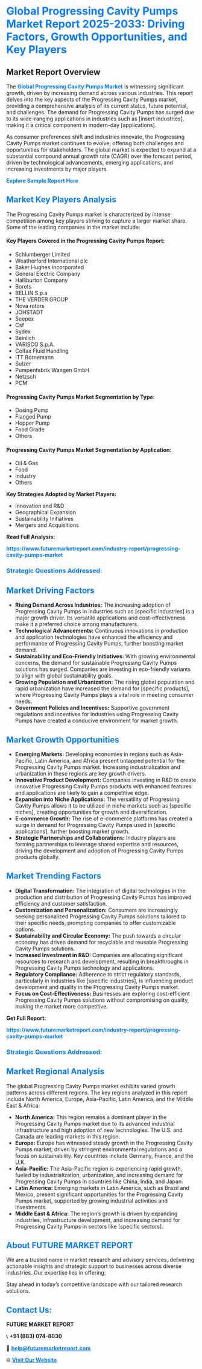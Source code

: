 <h1 style="color: #007BFF;">Global Progressing Cavity Pumps Market Report 2025-2033: Driving Factors, Growth Opportunities, and Key Players</h1>

<section id="overview">
<h2>Market Report Overview</h2>
<p>The <a href="https://www.futuremarketreport.com/industry-report/progressing-cavity-pumps-market" style="color: #007BFF; text-decoration: none;"><strong>Global Progressing Cavity Pumps Market</strong></a> is witnessing significant growth, driven by increasing demand across various industries. This report delves into the key aspects of the Progressing Cavity Pumps market, providing a comprehensive analysis of its current status, future potential, and challenges. The demand for Progressing Cavity Pumps has surged due to its wide-ranging applications in industries such as [insert industries], making it a critical component in modern-day [applications].</p>
<p>As consumer preferences shift and industries innovate, the Progressing Cavity Pumps market continues to evolve, offering both challenges and opportunities for stakeholders. The global market is expected to expand at a substantial compound annual growth rate (CAGR) over the forecast period, driven by technological advancements, emerging applications, and increasing investments by major players.</p>
</section>

<section id="overview">
<p><a href="https://www.futuremarketreport.com/request-sample/reportId=90041" style="color: #007BFF; text-decoration: none;"><strong>Explore Sample Report Here</strong></a></p>
</section>

<section id="key-players">
<h2 style="color: #007BFF;">Market Key Players Analysis</h2>
<p>The Progressing Cavity Pumps market is characterized by intense competition among key players striving to capture a larger market share. Some of the leading companies in the market include:</p>
<h4>Key Players Covered in the Progressing Cavity Pumps Report:</h4>
<ul><li>Schlumberger Limited</li><li>Weatherford International plc</li><li>Baker Hughes Incorporated</li><li>General Electric Company</li><li>Halliburton Company</li><li>Borets</li><li>BELLIN S.p.a</li><li>THE VERDER GROUP</li><li>Nova rotors</li><li>JOHSTADT</li><li>Seepex</li><li>Csf</li><li>Sydex</li><li>Beinlich</li><li>VARISCO S.p.A.</li><li>Colfax Fluid Handling</li><li>ITT Bornemann</li><li>Sulzer</li><li>Pumpenfabrik Wangen GmbH</li><li>Netzsch</li><li>PCM</li></ul>
<h4>Progressing Cavity Pumps Market Segmentation by Type:</h4>
<ul><li>Dosing Pump</li><li>Flanged Pump</li><li>Hopper Pump</li><li>Food Grade</li><li>Others</li></ul>

<h4>Progressing Cavity Pumps Market Segmentation by Application:</h4>
<ul><li>Oil &amp; Gas</li><li>Food</li><li>Industry</li><li>Others</li></ul>
<p><strong>Key Strategies Adopted by Market Players:</strong></p>
<ul>
<li>Innovation and R&D</li>
<li>Geographical Expansion</li>
<li>Sustainability Initiatives</li>
<li>Mergers and Acquisitions</li>
</ul>
</section>

<section>
<p><strong>Read Full Analysis: </strong></p><a href="https://www.futuremarketreport.com/industry-report/progressing-cavity-pumps-market" style="color: #007BFF; text-decoration: none;"><strong>https://www.futuremarketreport.com/industry-report/progressing-cavity-pumps-market</strong></a>
<h3 style="color: #007BFF;">Strategic Questions Addressed:</h3>
</section>

<section id="driving-factors">
<h2 style="color: #007BFF;">Market Driving Factors</h2>
<ul>
<li><strong>Rising Demand Across Industries:</strong> The increasing adoption of Progressing Cavity Pumps in industries such as [specific industries] is a major growth driver. Its versatile applications and cost-effectiveness make it a preferred choice among manufacturers.</li>
<li><strong>Technological Advancements:</strong> Continuous innovations in production and application technologies have enhanced the efficiency and performance of Progressing Cavity Pumps, further boosting market demand.</li>
<li><strong>Sustainability and Eco-Friendly Initiatives:</strong> With growing environmental concerns, the demand for sustainable Progressing Cavity Pumps solutions has surged. Companies are investing in eco-friendly variants to align with global sustainability goals.</li>
<li><strong>Growing Population and Urbanization:</strong> The rising global population and rapid urbanization have increased the demand for [specific products], where Progressing Cavity Pumps plays a vital role in meeting consumer needs.</li>
<li><strong>Government Policies and Incentives:</strong> Supportive government regulations and incentives for industries using Progressing Cavity Pumps have created a conducive environment for market growth.</li>
</ul>
</section>

<section id="growth-opportunities">
<h2 style="color: #007BFF;">Market Growth Opportunities</h2>
<ul>
<li><strong>Emerging Markets:</strong> Developing economies in regions such as Asia-Pacific, Latin America, and Africa present untapped potential for the Progressing Cavity Pumps market. Increasing industrialization and urbanization in these regions are key growth drivers.</li>
<li><strong>Innovative Product Development:</strong> Companies investing in R&D to create innovative Progressing Cavity Pumps products with enhanced features and applications are likely to gain a competitive edge.</li>
<li><strong>Expansion into Niche Applications:</strong> The versatility of Progressing Cavity Pumps allows it to be utilized in niche markets such as [specific niches], creating opportunities for growth and diversification.</li>
<li><strong>E-commerce Growth:</strong> The rise of e-commerce platforms has created a surge in demand for Progressing Cavity Pumps used in [specific applications], further boosting market growth.</li>
<li><strong>Strategic Partnerships and Collaborations:</strong> Industry players are forming partnerships to leverage shared expertise and resources, driving the development and adoption of Progressing Cavity Pumps products globally.</li>
</ul>
</section>

<section id="trending-factors">
<h2 style="color: #007BFF;">Market Trending Factors</h2>
<ul>
<li><strong>Digital Transformation:</strong> The integration of digital technologies in the production and distribution of Progressing Cavity Pumps has improved efficiency and customer satisfaction.</li>
<li><strong>Customization and Personalization:</strong> Consumers are increasingly seeking personalized Progressing Cavity Pumps solutions tailored to their specific needs, prompting companies to offer customizable options.</li>
<li><strong>Sustainability and Circular Economy:</strong> The push towards a circular economy has driven demand for recyclable and reusable Progressing Cavity Pumps solutions.</li>
<li><strong>Increased Investment in R&D:</strong> Companies are allocating significant resources to research and development, resulting in breakthroughs in Progressing Cavity Pumps technology and applications.</li>
<li><strong>Regulatory Compliance:</strong> Adherence to strict regulatory standards, particularly in industries like [specific industries], is influencing product development and quality in the Progressing Cavity Pumps market.</li>
<li><strong>Focus on Cost-Effectiveness:</strong> Businesses are exploring cost-efficient Progressing Cavity Pumps solutions without compromising on quality, making the market more competitive.</li>
</ul>
</section>

<section>
<p><strong>Get Full Report: </strong></p><a href="https://www.futuremarketreport.com/industry-report/progressing-cavity-pumps-market" style="color: #007BFF; text-decoration: none;"><strong>https://www.futuremarketreport.com/industry-report/progressing-cavity-pumps-market</strong></a>
<h3 style="color: #007BFF;">Strategic Questions Addressed:</h3>
</section>


<section id="regional-analysis">
<h2 style="color: #007BFF;">Market Regional Analysis</h2>
<p>The global Progressing Cavity Pumps market exhibits varied growth patterns across different regions. The key regions analyzed in this report include North America, Europe, Asia-Pacific, Latin America, and the Middle East & Africa:</p>
<ul>
<li><strong>North America:</strong> This region remains a dominant player in the Progressing Cavity Pumps market due to its advanced industrial infrastructure and high adoption of new technologies. The U.S. and Canada are leading markets in this region.</li>
<li><strong>Europe:</strong> Europe has witnessed steady growth in the Progressing Cavity Pumps market, driven by stringent environmental regulations and a focus on sustainability. Key countries include Germany, France, and the U.K.</li>
<li><strong>Asia-Pacific:</strong> The Asia-Pacific region is experiencing rapid growth, fueled by industrialization, urbanization, and increasing demand for Progressing Cavity Pumps in countries like China, India, and Japan.</li>
<li><strong>Latin America:</strong> Emerging markets in Latin America, such as Brazil and Mexico, present significant opportunities for the Progressing Cavity Pumps market, supported by growing industrial activities and investments.</li>
<li><strong>Middle East & Africa:</strong> The region’s growth is driven by expanding industries, infrastructure development, and increasing demand for Progressing Cavity Pumps in sectors like [specific sectors].</li>
</ul>
</section>

<footer>
<h2 style="color: #007BFF;">About FUTURE MARKET REPORT</h2>
<p>We are a trusted name in market research and advisory services, delivering actionable insights and strategic support to businesses across diverse industries. Our expertise lies in offering:</p>

<p>Stay ahead in today’s competitive landscape with our tailored research solutions.</p>

<h2 style="color: #007BFF;">Contact Us:</h2>
<p><strong>FUTURE MARKET REPORT</strong></p>
<p>📞 <strong>+91 (883) 074-8030</strong></p>
<p>📧 <strong><a href="mailto:help@futuremarketreport.com" style="color: #007BFF;">help@futuremarketreport.com</a></strong></p>
<p>🌐 <strong><a href="https://www.futuremarketreport.com/" style="color: #007BFF;">Visit Our Website</a></strong></p>
</footer>